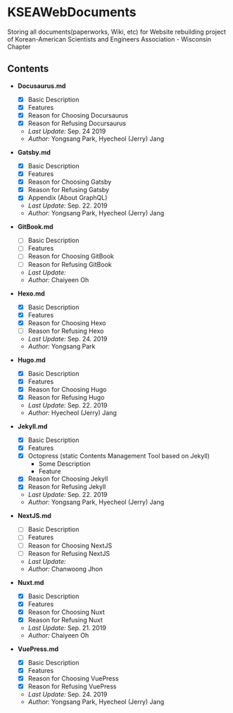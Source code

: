 # KSEAWebDocuments
Storing all documents(paperworks, Wiki, etc) for Website rebuilding project of Korean-American Scientists and Engineers Association - Wisconsin Chapter

## Contents
  - **Docusaurus.md**
    + [x] Basic Description
    + [x] Features
    + [x] Reason for Choosing Docursaurus
    + [x] Reason for Refusing Docursaurus
    + *Last Update:* Sep. 24 2019
    + *Author:* Yongsang Park, Hyecheol (Jerry) Jang

  - **Gatsby.md**
    + [x] Basic Description
    + [x] Features
    + [x] Reason for Choosing Gatsby
    + [x] Reason for Refusing Gatsby
    + [x] Appendix (About GraphQL)
    + *Last Update:* Sep. 22. 2019
    + *Author:* Yongsang Park, Hyecheol (Jerry) Jang

  - **GitBook.md**
    + [ ] Basic Description
    + [ ] Features
    + [ ] Reason for Choosing GitBook
    + [ ] Reason for Refusing GitBook
    + *Last Update:* 
    + *Author:* Chaiyeen Oh

  - **Hexo.md**
    + [x] Basic Description
    + [x] Features
    + [x] Reason for Choosing Hexo
    + [ ] Reason for Refusing Hexo
    + *Last Update:* Sep. 24. 2019
    + *Author:* Yongsang Park

  - **Hugo.md**
    + [x] Basic Description
    + [x] Features
    + [x] Reason for Choosing Hugo
    + [x] Reason for Refusing Hugo
    + *Last Update:* Sep. 22. 2019
    + *Author:* Hyecheol (Jerry) Jang

  - **Jekyll.md**
    + [x] Basic Description
    + [x] Features
    + [x] Octopress (static Contents Management Tool based on Jekyll)
      * Some Description
      * Feature
    + [x] Reason for Choosing Jekyll
    + [x] Reason for Refusing Jekyll
    + *Last Update:* Sep. 22. 2019
    + *Author:* Yongsang Park, Hyecheol (Jerry) Jang

  - **NextJS.md**
    + [ ] Basic Description
    + [ ] Features
    + [ ] Reason for Choosing NextJS
    + [ ] Reason for Refusing NextJS
    + *Last Update:* 
    + *Author:* Chanwoong Jhon

  - **Nuxt.md**
    + [x] Basic Description
    + [x] Features
    + [x] Reason for Choosing Nuxt
    + [x] Reason for Refusing Nuxt
    + *Last Update:* Sep. 21. 2019
    + *Author:* Chaiyeen Oh

  - **VuePress.md**
    + [x] Basic Description
    + [x] Features
    + [x] Reason for Choosing VuePress
    + [x] Reason for Refusing VuePress
    + *Last Update:* Sep. 24. 2019
    + *Author:* Yongsang Park, Hyecheol (Jerry) Jang
